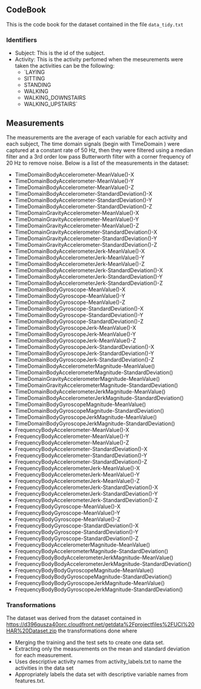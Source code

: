 ## CodeBook

This is the code book for the dataset contained in the file `data_tidy.txt`

### Identifiers

* Subject: This is the id of the subject.
* Activity: This is the activity perfomed when the meseurements were taken the activities can be the following:
  * `LAYING
  * SITTING 
  * STANDING 
  * WALKING 
  * WALKING_DOWNSTAIRS 
  * WALKING_UPSTAIRS`

## Measurements

The measurements are the average of each variable for each activity and each subject, The time domain signals (begin with TimeDomain ) were captured at a constant rate of 50 Hz, then they were filtered using a median filter and a 3rd order low pass Butterworth filter with a corner frequency of 20 Hz to remove noise. Below is a list of the measurements in the dataset:


* TimeDomainBodyAccelerometer-MeanValue()-X
* TimeDomainBodyAccelerometer-MeanValue()-Y
* TimeDomainBodyAccelerometer-MeanValue()-Z
* TimeDomainBodyAccelerometer-StandardDeviation()-X
* TimeDomainBodyAccelerometer-StandardDeviation()-Y
* TimeDomainBodyAccelerometer-StandardDeviation()-Z
* TimeDomainGravityAccelerometer-MeanValue()-X
* TimeDomainGravityAccelerometer-MeanValue()-Y
* TimeDomainGravityAccelerometer-MeanValue()-Z
* TimeDomainGravityAccelerometer-StandardDeviation()-X
* TimeDomainGravityAccelerometer-StandardDeviation()-Y
* TimeDomainGravityAccelerometer-StandardDeviation()-Z
* TimeDomainBodyAccelerometerJerk-MeanValue()-X
* TimeDomainBodyAccelerometerJerk-MeanValue()-Y
* TimeDomainBodyAccelerometerJerk-MeanValue()-Z
* TimeDomainBodyAccelerometerJerk-StandardDeviation()-X
* TimeDomainBodyAccelerometerJerk-StandardDeviation()-Y
* TimeDomainBodyAccelerometerJerk-StandardDeviation()-Z
* TimeDomainBodyGyroscope-MeanValue()-X
* TimeDomainBodyGyroscope-MeanValue()-Y
* TimeDomainBodyGyroscope-MeanValue()-Z
* TimeDomainBodyGyroscope-StandardDeviation()-X
* TimeDomainBodyGyroscope-StandardDeviation()-Y
* TimeDomainBodyGyroscope-StandardDeviation()-Z
* TimeDomainBodyGyroscopeJerk-MeanValue()-X
* TimeDomainBodyGyroscopeJerk-MeanValue()-Y
* TimeDomainBodyGyroscopeJerk-MeanValue()-Z
* TimeDomainBodyGyroscopeJerk-StandardDeviation()-X
* TimeDomainBodyGyroscopeJerk-StandardDeviation()-Y
* TimeDomainBodyGyroscopeJerk-StandardDeviation()-Z
* TimeDomainBodyAccelerometerMagnitude-MeanValue()
* TimeDomainBodyAccelerometerMagnitude-StandardDeviation()
* TimeDomainGravityAccelerometerMagnitude-MeanValue()
* TimeDomainGravityAccelerometerMagnitude-StandardDeviation()
* TimeDomainBodyAccelerometerJerkMagnitude-MeanValue()
* TimeDomainBodyAccelerometerJerkMagnitude-StandardDeviation()
* TimeDomainBodyGyroscopeMagnitude-MeanValue()
* TimeDomainBodyGyroscopeMagnitude-StandardDeviation()
* TimeDomainBodyGyroscopeJerkMagnitude-MeanValue()
* TimeDomainBodyGyroscopeJerkMagnitude-StandardDeviation()
* FrequencyBodyAccelerometer-MeanValue()-X
* FrequencyBodyAccelerometer-MeanValue()-Y
* FrequencyBodyAccelerometer-MeanValue()-Z
* FrequencyBodyAccelerometer-StandardDeviation()-X
* FrequencyBodyAccelerometer-StandardDeviation()-Y
* FrequencyBodyAccelerometer-StandardDeviation()-Z
* FrequencyBodyAccelerometerJerk-MeanValue()-X
* FrequencyBodyAccelerometerJerk-MeanValue()-Y
* FrequencyBodyAccelerometerJerk-MeanValue()-Z
* FrequencyBodyAccelerometerJerk-StandardDeviation()-X
* FrequencyBodyAccelerometerJerk-StandardDeviation()-Y
* FrequencyBodyAccelerometerJerk-StandardDeviation()-Z
* FrequencyBodyGyroscope-MeanValue()-X
* FrequencyBodyGyroscope-MeanValue()-Y
* FrequencyBodyGyroscope-MeanValue()-Z
* FrequencyBodyGyroscope-StandardDeviation()-X
* FrequencyBodyGyroscope-StandardDeviation()-Y
* FrequencyBodyGyroscope-StandardDeviation()-Z
* FrequencyBodyAccelerometerMagnitude-MeanValue()
* FrequencyBodyAccelerometerMagnitude-StandardDeviation()
* FrequencyBodyBodyAccelerometerJerkMagnitude-MeanValue()
* FrequencyBodyBodyAccelerometerJerkMagnitude-StandardDeviation()
* FrequencyBodyBodyGyroscopeMagnitude-MeanValue()
* FrequencyBodyBodyGyroscopeMagnitude-StandardDeviation()
* FrequencyBodyBodyGyroscopeJerkMagnitude-MeanValue()
* FrequencyBodyBodyGyroscopeJerkMagnitude-StandardDeviation()

### Transformations 

The dataset was derived from the dataset contained in https://d396qusza40orc.cloudfront.net/getdata%2Fprojectfiles%2FUCI%20HAR%20Dataset.zip the transformations done where 
* Merging the training and the test sets to create one data set.
* Extracting only the measurements on the mean and standard deviation for each measurement.
* Uses descriptive activity names from activity_labels.txt to name the activities in the data set
* Appropriately labels the data set with descriptive variable names from features.txt.
